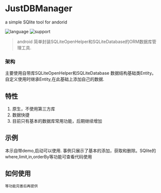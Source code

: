 # JustDBManager
a simple SQlite tool for andorid

![language](https://img.shields.io/badge/language-Java-yellow.svg) ![support](https://img.shields.io/badge/support-Android-green.svg)

> android 简单封装SQLiteOpenHelper和SQLiteDatabase的ORM数据库管理工具.

### 架构

主要使用自带库SQLiteOpenHelper和SQLiteDatabase
数据结构基础类Entity。
自定义使用时继承Entity,在此基础上添加自己的数据.

## 特性

1. 原生，不使用第三方库
2. 数据快捷
3. 目前只有基本的数据库常用功能，后期继续增加

## 示例

本示自带demo,启动可以使用.
事例只展示了基本的添加，获取和删除。SQlite的where,limit,in,orderBy等功能可查看代码使用

## 如何使用
```
等功能完善后再提供

```